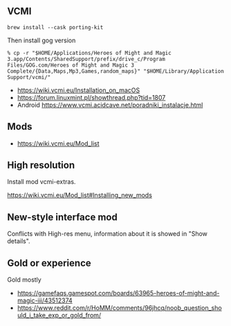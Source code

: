 ## VCMI

`brew install --cask porting-kit`

Then install gog version

```shell
% cp -r "$HOME/Applications/Heroes of Might and Magic 3.app/Contents/SharedSupport/prefix/drive_c/Program Files/GOG.com/Heroes of Might and Magic 3 Complete/{Data,Maps,Mp3,Games,random_maps}" "$HOME/Library/Application Support/vcmi/"
```

- https://wiki.vcmi.eu/Installation_on_macOS
- https://forum.linuxmint.pl/showthread.php?tid=1807
- Android https://www.vcmi.acidcave.net/poradniki_instalacje.html

## Mods

- https://wiki.vcmi.eu/Mod_list

## High resolution

Install mod vcmi-extras.

https://wiki.vcmi.eu/Mod_list#Installing_new_mods

## New-style interface mod

Conflicts with High-res menu, information about it is showed in "Show details".

## Gold or experience

Gold mostly

- https://gamefaqs.gamespot.com/boards/63965-heroes-of-might-and-magic-iii/43512374
- https://www.reddit.com/r/HoMM/comments/96jhcq/noob_question_should_i_take_exp_or_gold_from/
